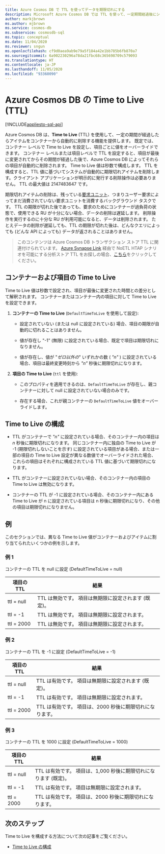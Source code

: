 ```yaml
---
title: Azure Cosmos DB で TTL を使ってデータを期限切れにする
description: Microsoft Azure Cosmos DB では TTL を使って、一定期間経過後にシステムからドキュメントを自動的に消去することができます。
author: markjbrown
ms.author: mjbrown
ms.service: cosmos-db
ms.subservice: cosmosdb-sql
ms.topic: conceptual
ms.date: 11/04/2020
ms.reviewer: sngun
ms.openlocfilehash: cf9d0aea9ab9e79a5f184a42e1bb785b6fb870a7
ms.sourcegitcommit: 6a902230296a78da21fbc68c365698709c579093
ms.translationtype: HT
ms.contentlocale: ja-JP
ms.lasthandoff: 11/05/2020
ms.locfileid: "93360090"
---
```

# <a name="time-to-live-ttl-in-azure-cosmos-db"></a>Azure Cosmos DB の Time to Live (TTL)
[!INCLUDE[appliesto-sql-api](includes/appliesto-sql-api.md)]

Azure Cosmos DB は、**Time to Live** (TTL) を使用して、一定の期間が経過したらアイテムをコンテナーから自動的に削除する機能を提供します。 既定では、コンテナー レベルで Time to Live を設定し、項目ごとに値をオーバーライドできます。 コンテナー レベルまたは項目レベルで TTL を設定すると、項目が最後に変更されてからその期間が経過した後で、Azure Cosmos DB によってそれらの項目が自動的に削除されます。 Time to Live 値は秒数で構成します。 TTL を構成すると、TTL 値に基づいてシステムが自動的に期限切れアイテムを削除します。クライアント アプリケーションが明示的に発行する削除操作は必要ありません。 TTL の最大値は 2147483647 です。

期限切れアイテムの削除は、残っている[要求ユニット](request-units.md)、つまりユーザー要求によってまだ消費されていない要求ユニットを消費するバックグラウンド タスクです。 TTL の期限が切れた後であっても、要求のためにコンテナーが過負荷の状態で、使用できる RU が十分にない場合、データの削除は遅延します。 削除操作を実行するのに十分な RU が利用可能になると、データは削除されます。 たとえデータの削除が遅延しても、TTL の期限が切れた後は、どんなクエリによっても (どんな API によっても) データが返されることはありません。

> このコンテンツは Azure Cosmos DB トランザクション ストア TTL に関連付けられています。 [Azure Synapse Link](./synapse-link.md) 経由で NoETL HTAP シナリオを可能にする分析ストア TTL をお探しの場合、[こちら](./analytical-store-introduction.md#analytical-ttl)をクリックしてください。

## <a name="time-to-live-for-containers-and-items"></a>コンテナーおよび項目の Time to Live

Time to Live 値は秒数で設定され、項目が最後に変更された時間との差分として解釈されます。 コンテナーまたはコンテナー内の項目に対して Time to Live を設定できます。

1. **コンテナーの Time to Live** (`DefaultTimeToLive` を使用して設定):

   - 設定されていない (または null に設定されている) 場合、項目の期限が自動的に切れることはありません。

   - 値が存在し "-1" (無限) に設定されている場合、既定で項目は期限切れになりません。

   - 値が存在し、値が "*ゼロ以外の*" いずれかの数 ( *"n"* ) に設定されている場合、項目は最終変更時刻から *"n"* 秒後に期限切れになります。

2. **項目の Time to Live** (`ttl` を使用):

   - このプロパティを適用できるのは、`DefaultTimeToLive` が存在し、親コンテナーに対して null に設定されていない場合のみです。

   - 存在する場合、これが親コンテナーの `DefaultTimeToLive` 値をオーバーライドします。

## <a name="time-to-live-configurations"></a>Time to Live の構成

- TTL がコンテナーで *"n"* に設定されている場合、そのコンテナー内の項目は *n* 秒後に期限切れになります。  同じコンテナー内に独自の Time to Live が -1 (期限切れしないことを示す) に設定されている項目がある場合、または一部の項目の Time to Live 設定が異なる数値でオーバーライドされた場合、これらの項目はそれぞれに構成されている TTL 値に基づいて期限切れになります。

- TTL がコンテナーに設定されていない場合、そのコンテナー内の項目の Time to Live は無効になります。

- コンテナーの TTL が -1 に設定されている場合、そのコンテナー内にある Time to Live が n に設定されている項目は n 秒後に期限切れになり、その他の項目は期限切れになりません。

## <a name="examples"></a>例

このセクションでは、異なる Time to Live 値がコンテナーおよびアイテムに割り当てられたいくつかの例を示します。

### <a name="example-1"></a>例 1

コンテナーの TTL を null に設定 (DefaultTimeToLive = null)

|項目の TTL| 結果|
|---|---|
|ttl = null|TTL は無効です。 項目は無期限に設定されます (既定)。|
|ttl = -1|TTL は無効です。 項目は無期限に設定されます。|
|ttl = 2000|TTL は無効です。 項目は無期限に設定されます。|

### <a name="example-2"></a>例 2

コンテナーの TTL を -1 に設定 (DefaultTimeToLive = -1)

|項目の TTL| 結果|
|---|---|
|ttl = null|TTL は有効です。 項目は無期限に設定されます (既定)。|
|ttl = -1|TTL は有効です。 項目は無期限に設定されます。|
|ttl = 2000|TTL は有効です。 項目は、2000 秒後に期限切れになります。|

### <a name="example-3"></a>例 3

コンテナーの TTL を 1000 に設定 (DefaultTimeToLive = 1000)

|項目の TTL| 結果|
|---|---|
|ttl = null|TTL は有効です。 項目は、1,000 秒後に期限切れになります (既定)。|
|ttl = -1|TTL は有効です。 項目は無期限に設定されます。|
|ttl = 2000|TTL は有効です。 項目は、2000 秒後に期限切れになります。|

## <a name="next-steps"></a>次のステップ

Time to Live を構成する方法について次の記事をご覧ください。

- [Time to Live の構成](how-to-time-to-live.md)